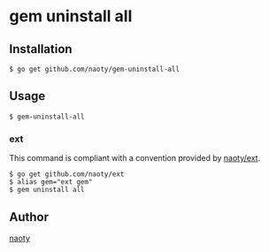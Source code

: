# gem uninstall all

## Installation

```
$ go get github.com/naoty/gem-uninstall-all
```

## Usage

```
$ gem-uninstall-all
```

### ext

This command is compliant with a convention provided by [naoty/ext](https://github.com/naoty/ext).

```
$ go get github.com/naoty/ext
$ alias gem="ext gem"
$ gem uninstall all
```

## Author

[naoty](https://github.com/naoty)

